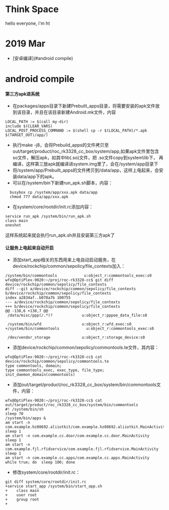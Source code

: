 # Think Space

hello everyone, i'm ht

# 2019 Mar
- [安卓编译](#android compile)

# android compile

#### 第三方apk进系统
* 在packages/apps目录下新建Prebuilt_apps目录，将需要安装的apk文件放到该目录，并且在该目录新建Android.mk文件，内容
```
LOCAL_PATH := $(call my-dir)
include $(CLEAR_VARS)
LOCAL_POST_PROCESS_COMMAND := $(shell cp -r $(LOCAL_PATH)/*.apk $(TARGET_OUT)/app/)
```

* 执行make -j8，会将Prebuild_apps的文件拷贝至out/target/product/roc_rk3328_cc_box/system/app,如果apk文件里包含so文件，解压apk，如其中lib(.so)文件，把 .so文件copy到system\lib下， 再编译，这样第三放apk就编译进system.img里了，会在/system/app目录下
* 将/system/app/Prebuilt_apps的文件拷贝到/data/app，这样上电起来，会安装data/app下的apk。
* 可以在/system/bin下新建run_apk.sh脚本，内容：
```
  busybox cp /system/app/xxx.apk data/app
  chmod 777 data/app/xxx.apk
```

* 在system/core/rootdir/init.rc添加内容：
```
service run_apk /system/bin/run_apk.sh 
class main 
oneshot
```
这样系统起来就会执行run_apk.sh并且安装第三方apk了

#### 让服务上电起来自动开启
* 添加start_app相关的东西用来上电自动启动服务，在device/rockchip/common/sepolicy/file_contexts加入：
```
/system/bin/commontools            u:object_r:commontools_exec:s0
wfx@OptiPlex-9020:~/proj/roc-rk3328-cc$ git diff device/rockchip/common/sepolicy/file_contexts
diff --git a/device/rockchip/common/sepolicy/file_contexts b/device/rockchip/common/sepolicy/file_contexts
index a2834af..b078a7b 100755
--- a/device/rockchip/common/sepolicy/file_contexts
+++ b/device/rockchip/common/sepolicy/file_contexts
@@ -138,6 +138,7 @@
 /data/misc/ppp(/.*)?             u:object_r:pppoe_data_file:s0

 /system/bin/wfd                  u:object_r:wfd_exec:s0
+/system/bin/commontools            u:object_r:commontools_exec:s0

 /dev/vendor_storage              u:object_r:storage_device:s0
```
* 添加device/rockchip/common/sepolicy/commontools.te文件，其内容：
```
wfx@OptiPlex-9020:~/proj/roc-rk3328-cc$ cat device/rockchip/common/sepolicy/commontools.te
type commontools, domain;
type commontools_exec, exec_type, file_type;
init_daemon_domain(commontools)
```
* 添加out/target/product/roc_rk3328_cc_box/system/bin/commontools文件，内容：
```
wfx@OptiPlex-9020:~/proj/roc-rk3328-cc$ cat out/target/product/roc_rk3328_cc_box/system/bin/commontools
#! /system/bin/sh
sleep 70
/system/bin/apps &
am start -n com.example.hz08692.aliiotkit/com.example.hz08692.aliiotkit.MainActivity
sleep 1
am start -n com.example.cc.door/com.example.cc.door.MainActivity
sleep 1
am start -n com.example.fjl.rfidservice/com.example.fjl.rfidservice.MainActivity
sleep 1
am start -n com.example.cc.apps/com.example.cc.apps.MainActivity
while true; do  sleep 100; done
```
* 修改system/core/rootdir/init.rc：
```
git diff system/core/rootdir/init.rc
+service start_app /system/bin/start_app.sh
+    class main
+    user root
+    group root
+
```
